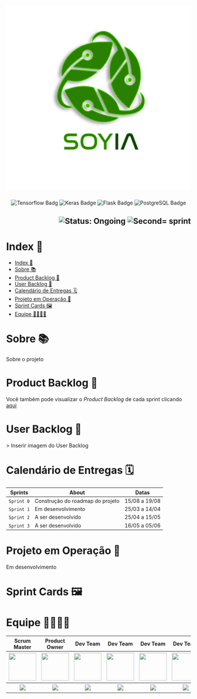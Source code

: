 <h1 align="center">
        <img src="/assets/images/logo.png" alt="Logo SoyIA">
</h1>
<p align="center">
        <img src="https://img.shields.io/badge/TensorFlow-%23FF6F00.svg?style=for-the-badge&logo=TensorFlow&logoColor=white" alt="Tensorflow Badg">
        <img src="https://img.shields.io/badge/Keras-%23D00000.svg?style=for-the-badge&logo=Keras&logoColor=white" alt="Keras Badge">
        <img src="https://img.shields.io/badge/flask-%23000.svg?style=for-the-badge&logo=flask&logoColor=white" alt="Flask Badge">
        <img src="https://img.shields.io/badge/postgres-%23316192.svg?style=for-the-badge&logo=postgresql&logoColor=white" alt="PostgreSQL Badge">
</p>

<h2 align="right">
        <img src="https://img.shields.io/badge/status-ongoing-blue?style=for-the-badge&logo=appveyor" alt="Status: Ongoing">   
        <img src="https://img.shields.io/badge/sprint-1-blue?style=for-the-badge&logo=appveyor" alt="Second= sprint">
</h2>
            

# Index 📎

- [Index 📎](#index-)
- [Sobre 📚](#sobre-)
- [Product Backlog 📍](#product-backlog-)
- [User Backlog 📄](#user-backlog-)
- [Calendário de Entregas 🗓](#calendário-de-entregas-)
- [Projeto em Operação 📱](#projeto-em-operação-)
- [Sprint Cards  🖼](#sprint-cards--)
- [Equipe 👩‍💻👨‍💻](#equipe-)

# Sobre 📚

<p align="justify">Sobre o projeto</p>

# Product Backlog 📍

<p align="justify">

Você também pode visualizar o *Product Backlog* de cada sprint clicando [aqui](https://docs.google.com/spreadsheets/d/1kvREkN38lj2lWdEc1EylQo3yAcwkrQTZlOtGEeqNCi8/edit?usp=sharing)
</p>

# User Backlog 📄

<p align="justify">
> Inserir imagem do User Backlog
</p>
  
# Calendário de Entregas 🗓
    
| Sprints    | About                            | Datas         |
| ---------- | -------------------------------- | ------------- |
| `Sprint 0` | Construção do roadmap do projeto | 15/08 a 19/08 |
| `Sprint 1` | Em desenvolvimento               | 25/03 a 14/04 |
| `Sprint 2` | A ser desenvolvido               | 25/04 a 15/05 |
| `Sprint 3` | A ser desenvolvido               | 16/05 a 05/06 |
        
# Projeto em Operação 📱

<p align="justify">
  Em desenvolvimento
</p>
        
# Sprint Cards  🖼
        

# Equipe 👩‍💻👨‍💻

<body>
        <div align="center">
                <table>
                <thead>
                        <th>Scrum Master</th>
                        <th>Product Owner</th>
                        <th>Dev Team</th>
                        <th>Dev Team</th>
                        <th>Dev Team</th>
                        <th>Dev Team</th>
                        <th>Dev Team</th>
                        <th>Dev Team</th>
                <thead>
                <tbody>
                        <tr>
                                <th><a href="https://github.com/medrenan"><img src="https://avatars.githubusercontent.com/u/64873343?v=4"" width="75px" height="75px"/></a></th>
                                <th><a href="https://github.com/nicursino"><img src="https://avatars.githubusercontent.com/u/67070670?s=64&v=4" width="75px" height="75px"/></a></th>
                                <th><a href="https://github.com/CarolinaMargiotti"><img src="https://avatars.githubusercontent.com/u/55335180?s=64&v=4" width="75px" height="75px"/></a></th>
                                <th><a href="https://github.com/CristianMateusTB"><img src="https://avatars.githubusercontent.com/u/67056255?s=64&v=4" width="75px" height="75px"/></a></th>
                                <th><a href="https://github.com/DanVargaa"><img src="https://avatars.githubusercontent.com/u/60754290?s=64&v=4" width="75px" height="75px"/></a></th>
                                <th><a href="https://github.com/Ffelipe-Ssilva"><img src="https://avatars.githubusercontent.com/u/65372142?s=64&v=4" width="75px" height="75px"/></a></th>
                                <th><a href="https://github.com/Rafael-BD"><img src="https://avatars.githubusercontent.com/u/67149165?s=64&v=4" width="75px" height="75px"/></a></th>
                                <th><a href="https://github.com/rafaeldossper"><img src="https://avatars.githubusercontent.com/u/68171764?s=64&v=4" width="75px" height="75px"/></a></th>
                        </tr>
                        <tr>
                                <th><a href="https://www.linkedin.com/in/medrenan/""><img src="https://img.shields.io/badge/LinkedIn-0077B5?style=for-the-badge&logo=linkedin&logoColor=white"></a></th>
                                <th><a href="https://www.linkedin.com/in/nicolas-cursino-406935184/"><img src="https://img.shields.io/badge/LinkedIn-0077B5?style=for-the-badge&logo=linkedin&logoColor=white"></a></th>
                                <th><a href="https://www.linkedin.com/in/carolina-margiotti-703897193/"><img src="https://img.shields.io/badge/LinkedIn-0077B5?style=for-the-badge&logo=linkedin&logoColor=white"></a></th>
                                <th><a href="https://www.linkedin.com/mwlite/in/cristian-mateus-2960ab1ab"><img src="https://img.shields.io/badge/LinkedIn-0077B5?style=for-the-badge&logo=linkedin&logoColor=white"></a></th>
                                <th><a href="https://www.linkedin.com/in/daniel-vargas-8b806a184"><img src="https://img.shields.io/badge/LinkedIn-0077B5?style=for-the-badge&logo=linkedin&logoColor=white"></a></th>
                                <th><a href=""><img src="https://img.shields.io/badge/LinkedIn-0077B5?style=for-the-badge&logo=linkedin&logoColor=white"></a></th>
                                <th><a href="https://www.linkedin.com/in/rafael-b-990835209"><img src="https://img.shields.io/badge/LinkedIn-0077B5?style=for-the-badge&logo=linkedin&logoColor=white"></a></th>
                                <th><a href="linkedin.com/in/rafaeldossper"><img src="https://img.shields.io/badge/LinkedIn-0077B5?style=for-the-badge&logo=linkedin&logoColor=white"></a></th>
                        </tr>
                <tbody>
        </table>
        </div>
</body>
